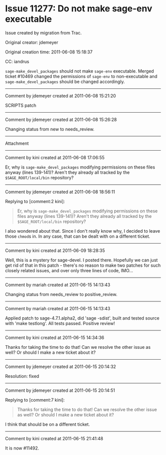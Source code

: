 # Issue 11277: Do not make sage-env executable

Issue created by migration from Trac.

Original creator: jdemeyer

Original creation time: 2011-06-08 15:18:37

CC:  iandrus

`sage-make_devel_packages` should not make `sage-env` executable.  Merged ticket #10469 changed the permissions of `sage-env` to non-executable and `sage-make_devel_packages` should be changed accordingly.


---

Comment by jdemeyer created at 2011-06-08 15:21:20

SCRIPTS patch


---

Comment by jdemeyer created at 2011-06-08 15:26:28

Changing status from new to needs_review.


---

Attachment


---

Comment by kini created at 2011-06-08 17:06:55

Er, why is `sage-make_devel_packages` modifying permissions on these files anyway (lines 139-141)? Aren't they already all tracked by the `$SAGE_ROOT/local/bin` repository?


---

Comment by jdemeyer created at 2011-06-08 18:56:11

Replying to [comment:2 kini]:
> Er, why is `sage-make_devel_packages` modifying permissions on these files anyway (lines 139-141)? Aren't they already all tracked by the `$SAGE_ROOT/local/bin` repository?

I also wondered about that.  Since I don't really know why, I decided to leave those `chmod`s in.  In any case, that can be dealt with on a different ticket.


---

Comment by kini created at 2011-06-09 18:28:35

Well, this is a mystery for sage-devel. I posted there. Hopefully we can just get rid of that in this patch - there's no reason to make two patches for such closely related issues, and over only three lines of code, IMO...


---

Comment by mariah created at 2011-06-15 14:13:43

Changing status from needs_review to positive_review.


---

Comment by mariah created at 2011-06-15 14:13:43

Applied patch to sage-4.7.1.alpha2, did 'sage -sdist', built and tested source with 'make testlong'.  All tests passed.  Positive review!


---

Comment by kini created at 2011-06-15 14:34:36

Thanks for taking the time to do that! Can we resolve the other issue as well? Or should I make a new ticket about it?


---

Comment by jdemeyer created at 2011-06-15 20:14:32

Resolution: fixed


---

Comment by jdemeyer created at 2011-06-15 20:14:51

Replying to [comment:7 kini]:
> Thanks for taking the time to do that! Can we resolve the other issue as well? Or should I make a new ticket about it?

I think that should be on a different ticket.


---

Comment by kini created at 2011-06-15 21:41:48

It is now #11492.
